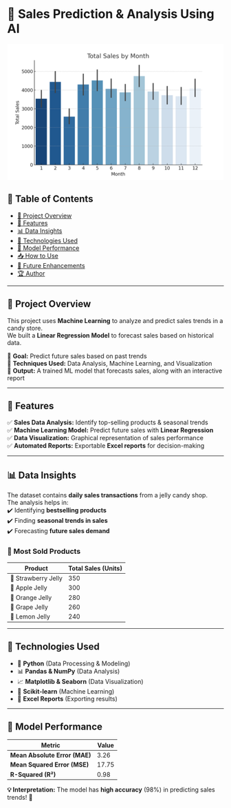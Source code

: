 
# 🛒 Sales Prediction & Analysis Using AI  
![Sales Analysis](sales_by_month_en.png)
## 📌 Table of Contents  
- [📌 Project Overview](#-project-overview)  
- [🚀 Features](#-features)  
- [📊 Data Insights](#-data-insights)  
- [🔧 Technologies Used](#-technologies-used)  
- [🎯 Model Performance](#-model-performance)  
- [📥 How to Use](#-how-to-use)  
- [🚀 Future Enhancements](#-future-enhancements)  
- [🏆 Author](#-author)  

---

## 📌 Project Overview  
This project uses **Machine Learning** to analyze and predict sales trends in a candy store.  
We built a **Linear Regression Model** to forecast sales based on historical data.  

🔹 **Goal:** Predict future sales based on past trends  
🔹 **Techniques Used:** Data Analysis, Machine Learning, and Visualization  
🔹 **Output:** A trained ML model that forecasts sales, along with an interactive report  

---

## 🚀 Features  
✅ **Sales Data Analysis:** Identify top-selling products & seasonal trends  
✅ **Machine Learning Model:** Predict future sales with **Linear Regression**  
✅ **Data Visualization:** Graphical representation of sales performance  
✅ **Automated Reports:** Exportable **Excel reports** for decision-making  

---

## 📊 Data Insights  
The dataset contains **daily sales transactions** from a jelly candy shop.  
The analysis helps in:  
✔️ Identifying **bestselling products**  
✔️ Finding **seasonal trends in sales**  
✔️ Forecasting **future sales demand**  

### **🔹 Most Sold Products**
| Product | Total Sales (Units) |
|---------|---------------------|
| 🍓 Strawberry Jelly | 350 |
| 🍏 Apple Jelly | 300 |
| 🍊 Orange Jelly | 280 |
| 🍇 Grape Jelly | 260 |
| 🍋 Lemon Jelly | 240 |

---

## 🔧 Technologies Used  
- 🐍 **Python** (Data Processing & Modeling)  
- 📊 **Pandas & NumPy** (Data Analysis)  
- 📈 **Matplotlib & Seaborn** (Data Visualization)  
- 🤖 **Scikit-learn** (Machine Learning)  
- 📝 **Excel Reports** (Exporting results)  

---

## 🎯 Model Performance  
| Metric | Value |
|--------|-------|
| **Mean Absolute Error (MAE)** | 3.26 |
| **Mean Squared Error (MSE)** | 17.75 |
| **R-Squared (R²)** | 0.98 |

**💡 Interpretation:** The model has **high accuracy** (98%) in predicting sales trends! 🚀  
